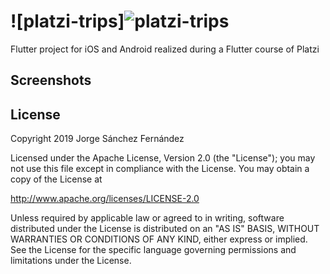 # ![platzi-trips]![platzi-trips](https://user-images.githubusercontent.com/5593590/63033894-abf91b00-beb8-11e9-8780-7342cbe7e972.png)
Flutter project for iOS and Android realized during a Flutter course of Platzi

## Screenshots


## License

Copyright 2019 Jorge Sánchez Fernández

Licensed under the Apache License, Version 2.0 (the "License");
you may not use this file except in compliance with the License.
You may obtain a copy of the License at

  http://www.apache.org/licenses/LICENSE-2.0

Unless required by applicable law or agreed to in writing, software
distributed under the License is distributed on an "AS IS" BASIS,
WITHOUT WARRANTIES OR CONDITIONS OF ANY KIND, either express or implied.
See the License for the specific language governing permissions and
limitations under the License.

